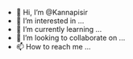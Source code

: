 - 👋 Hi, I’m @Kannapisir
- 👀 I’m interested in ...
- 🌱 I’m currently learning ...
- 💞️ I’m looking to collaborate on ...
- 📫 How to reach me ...

<!---
Kannapisir/Kannapisir is a ✨ special ✨ repository because its `README.md` (this file) appears on your GitHub profile.
You can click the Preview link to take a look at your changes.
--->
